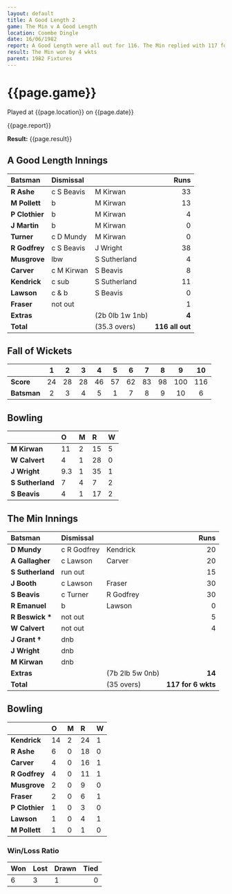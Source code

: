 ```yaml
---
layout: default
title: A Good Length 2
game: The Min v A Good Length 
location: Coombe Dingle
date: 16/06/1982
report: A Good Length were all out for 116. The Min replied with 117 for 6 wkts.
result: The Min won by 4 wkts
parent: 1982 Fixtures
---
```


# {{page.game}}

Played at {{page.location}} on {{page.date}}

{{page.report}}

**Result:** {{page.result}}

## A Good Length Innings

| Batsman | Dismissal |  | Runs |
|:---|:---|---|---:|
| **R Ashe** | c S Beavis | M Kirwan | 33 |
| **M Pollett** | b | M Kirwan | 13 |
| **P Clothier** | b | M Kirwan | 4 |
| **J Martin** | b | M Kirwan | 0 |
| **Turner** | c D Mundy | M Kirwan | 0 |
| **R Godfrey** | c S Beavis | J Wright | 38 |
| **Musgrove** | lbw | S Sutherland | 4 |
| **Carver** | c M Kirwan | S Beavis | 8 |
| **Kendrick** | c sub | S Sutherland | 11 |
| **Lawson** | c & b | S Beavis | 0 |
| **Fraser** | not out | | 1 |
| **Extras** | | (2b 0lb 1w 1nb) | **4** |
| **Total** | | (35.3 overs) | **116 all out** |

## Fall of Wickets

| | 1 | 2 | 3 | 4 | 5 | 6 | 7 | 8 | 9 | 10 |
|---|:---:|:---:|:---:|:---:|:---:|:---:|:---:|:---:|:---:|:---:|
| **Score** | 24 | 28 | 28 | 46 | 57 | 62 | 83 | 98 | 100 | 116 |
| **Batsman** | 2 | 3 | 4 | 5 | 1 | 7 | 8 | 9 | 10 | 6 |

## Bowling

| | O | M | R | W |
|---|:---|:---|:---|:---|
| **M Kirwan** | 11 | 2 | 15 | 5 |
| **W Calvert** | 4 | 1 | 28 | 0 |
| **J Wright** | 9.3 | 1 | 35 | 1 |
| **S Sutherland** | 7 | 4 | 7 | 2 |
| **S Beavis** | 4 | 1 | 17 | 2 |

## The Min Innings

| Batsman | Dismissal |  | Runs |
|:---|:---|---|---:|
| **D Mundy** | c R Godfrey | Kendrick | 20 |
| **A Gallagher** | c Lawson | Carver | 20 |
| **S Sutherland** | run out | | 15 |
| **J Booth** | c Lawson | Fraser | 30 |
| **S Beavis** | c Turner | R Godfrey | 30 |
| **R Emanuel** | b | Lawson | 0 |
| **R Beswick &#42;** | not out | | 5 |
| **W Calvert** | not out | | 4 |
| **J Grant &#8224;** | dnb | | |
| **J Wright** | dnb | | |
| **M Kirwan** | dnb | | |
| **Extras** | | (7b 2lb 5w 0nb) | **14** |
| **Total** | | (35 overs) | **117 for 6 wkts** |

## Bowling

| | O | M | R | W |
|---|:---|:---|:---|:---|
| **Kendrick** | 14 | 2 | 24 | 1 |
| **R Ashe** | 6 | 0 | 18 | 0 |
| **Carver** | 4 | 0 | 16 | 1 |
| **R Godfrey** | 4 | 0 | 11 | 1 |
| **Musgrove** | 2 | 0 | 9 | 0 |
| **Fraser** | 2 | 0 | 6 | 1 |
| **P Clothier** | 1 | 0 | 3 | 0 |
| **Lawson** | 1 | 0 | 4 | 1 |
| **M Pollett** | 1 | 0 | 1 | 0 |

### Win/Loss Ratio

| Won | Lost | Drawn | Tied |
|:---|:---|:---|---:|
| 6 | 3 | 1 | 0 |
